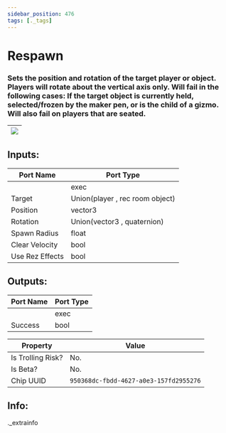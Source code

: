 ```yaml
---
sidebar_position: 476
tags: [._tags]
---
```


# Respawn


### Sets the position and rotation of the target player or object. Players will rotate about the vertical axis only. Will fail in the following cases: If the target object is currently held, selected/frozen by the maker pen, or is the child of a gizmo. Will also fail on players that are seated.

| ![](https://images-ext-2.discordapp.net/external/MPmIaQzlEPmgGWlgi-WxBBXt0Bjv_zWPkg1y1f_sy3s/https/www.recroomcircuits.com/image/circuit/absolute-value?width=206&height=108) |
|-----|

## Inputs:
| Port Name | Port Type |
|-----------|-----------|
|  | exec |
| Target | Union(player , rec room object) |
| Position | vector3 |
| Rotation | Union(vector3 , quaternion) |
| Spawn Radius | float |
| Clear Velocity | bool |
| Use Rez Effects | bool |

## Outputs:
| Port Name | Port Type |
|-----------|-----------|
|  | exec |
| Success | bool | 

| Property  | Value |
|-------------------|-----------|
| Is Trolling Risk? | No. |
| Is Beta? | No. |
| Chip UUID | `950368dc-fbdd-4627-a0e3-157fd2955276` |

## Info:
._extrainfo